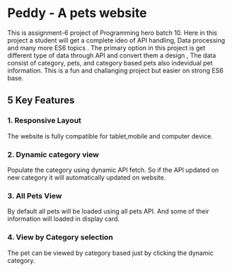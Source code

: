 <h1>Peddy - A pets website </h1>
<p>
  This is assignment-6 project of Programming hero batch 10. Here in this project a student will get a complete ideo of API handling, Data processing and many more ES6 topics .
  The primary option in this project is get different type of data through API and convert them a design , The data consist of category, pets, and category based pets also indevidual pet information.
  This is a fun and challanging project but easier on strong ES6 base.
</p>

<h2>5 Key Features</h2>

<h3>1. Responsive Layout</h3>
<p>
  The website is fully compatible for tablet,mobile and computer device. 
</p>


<h3>2. Dynamic category view</h3>
<p>
  Populate the category using dynamic API fetch. So if the API  updated on new category it will automatically updated on website.
</p>

<h3>3. All Pets View</h3>
<p>
  By default all pets will be loaded using all pets API.
  And some of their information will loaded in display card.
</p>

<h3>4. View by Category selection</h3>
<p>
  The pet can be viewed by category based just by clicking the dynamic category.
</p>
